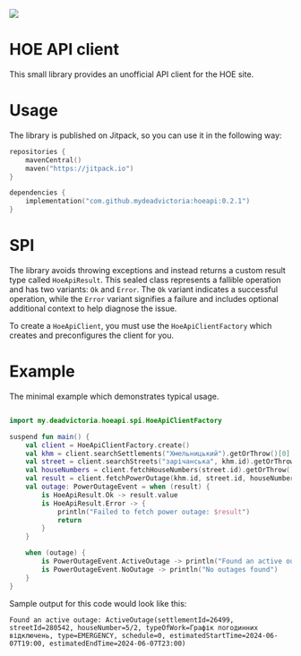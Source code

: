 [![](https://jitpack.io/v/mydeadvictoria/hoeapi.svg)](https://jitpack.io/#mydeadvictoria/hoeapi)

# HOE API client
This small library provides an unofficial API client for the HOE site.

# Usage
The library is published on Jitpack, so you can use it in the following way:
```kotlin
repositories {
    mavenCentral()
    maven("https://jitpack.io")
}

dependencies {
    implementation("com.github.mydeadvictoria:hoeapi:0.2.1")
}
```

# SPI
The library avoids throwing exceptions and instead returns a custom result type called `HoeApiResult`.
This sealed class represents a fallible operation and has two variants: `Ok` and `Error`.
The `Ok` variant indicates a successful operation, while the `Error` variant signifies
a failure and includes optional additional context to help diagnose the issue.

To create a `HoeApiClient`, you must use the `HoeApiClientFactory` which creates
and preconfigures the client for you.

# Example
The minimal example which demonstrates typical usage.
```kotlin

import my.deadvictoria.hoeapi.spi.HoeApiClientFactory

suspend fun main() {
    val client = HoeApiClientFactory.create()
    val khm = client.searchSettlements("Хмельницький").getOrThrow()[0]
    val street = client.searchStreets("зарічанська", khm.id).getOrThrow()[0]
    val houseNumbers = client.fetchHouseNumbers(street.id).getOrThrow()
    val result = client.fetchPowerOutage(khm.id, street.id, houseNumbers.random())
    val outage: PowerOutageEvent = when (result) {
        is HoeApiResult.Ok -> result.value
        is HoeApiResult.Error -> {
            println("Failed to fetch power outage: $result")
            return
        }
    }

    when (outage) {
        is PowerOutageEvent.ActiveOutage -> println("Found an active outage: $outage")
        is PowerOutageEvent.NoOutage -> println("No outages found")
    }
}
```
Sample output for this code would look like this:
```shell
Found an active outage: ActiveOutage(settlementId=26499, streetId=280542, houseNumber=5/2, typeOfWork=Графік погодинних відключень, type=EMERGENCY, schedule=0, estimatedStartTime=2024-06-07T19:00, estimatedEndTime=2024-06-07T23:00)
```
